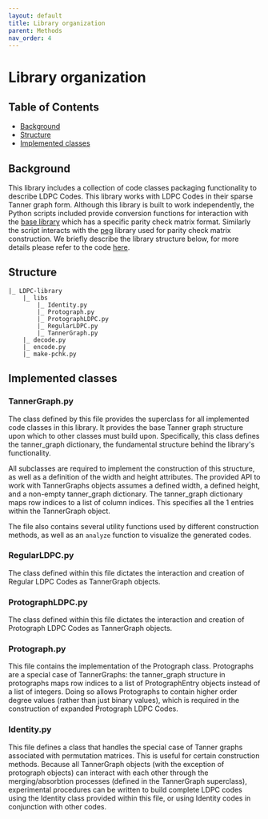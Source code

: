 ```yaml
---
layout: default
title: Library organization
parent: Methods
nav_order: 4
---
```


# Library organization

## Table of Contents
* [Background](#background)
* [Structure](#structure)
* [Implemented classes](#implemented-classes)

## Background
This library includes a collection of code classes packaging functionality to describe LDPC Codes. This library works with LDPC Codes in their sparse Tanner graph form. Although this library is built to work independently, the Python scripts included provide conversion functions for interaction with the [base library](https://github.com/shubhamchandak94/LDPC-codes) which has a specific parity check matrix format. Similarly the script interacts with the [peg](https://github.com/shubhamchandak94/ProtographLDPC/tree/master/peg) library used for parity check matrix construction. We briefly describe the library structure below, for more details please refer to the code [here](https://github.com/shubhamchandak94/ProtographLDPC/tree/master/LDPC-library).

## Structure

```
|_ LDPC-library
    |_ libs
        |_ Identity.py
        |_ Protograph.py
        |_ ProtographLDPC.py
        |_ RegularLDPC.py
        |_ TannerGraph.py
    |_ decode.py
    |_ encode.py
    |_ make-pchk.py
```

## Implemented classes

### TannerGraph.py

The class defined by this file provides the superclass for all implemented code classes in this library. It provides the base Tanner graph structure upon which to other classes must build upon. Specifically, this class defines the tanner_graph dictionary, the fundamental structure behind the library's functionality.

All subclasses are required to implement the construction of this structure, as well as a definition of the width and height attributes. The provided API to work with TannerGraphs objects assumes a defined width, a defined height, and a non-empty tanner_graph dictionary. The tanner_graph dictionary maps row indices to a list of column indices. This specifies all the 1 entries within the TannerGraph object.

The file also contains several utility functions used by different construction methods, as well as an `analyze` function to visualize the generated codes.

### RegularLDPC.py

The class defined within this file dictates the interaction and creation of Regular LDPC Codes as TannerGraph objects.

### ProtographLDPC.py

The class defined within this file dictates the interaction and creation of Protograph LDPC Codes as TannerGraph objects.

### Protograph.py

This file contains the implementation of the Protograph class. Protographs are a special case of TannerGraphs: the tanner_graph structure in protographs maps row indices to a list of ProtographEntry objects instead of a list of integers. Doing so allows Protographs to contain higher order degree values (rather than just binary values), which is required in the construction of expanded Protograph LDPC Codes.

### Identity.py

This file defines a class that handles the special case of Tanner graphs associated with permutation matrices. This is useful for certain construction methods. Because all TannerGraph objects (with the exception of protograph objects) can interact with each other through the merging/absorbtion processes (defined in the TannerGraph superclass), experimental procedures can be written to build complete LDPC codes using the Identity class provided within this file, or using Identity codes in conjunction with other codes.

